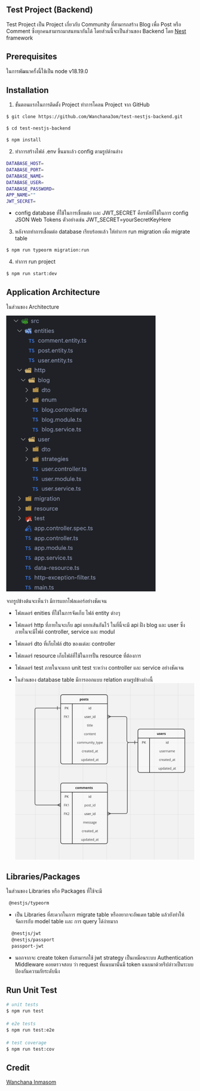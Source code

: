
## Test Project (Backend)

Test Project เป็น Project เกี่ยวกับ Community ที่สามารถสร้าง Blog เพื่อ Post หรือ Comment ซึ่งทุกคนสามารถมาสนทนากันได้ โดยส่วนนี้จะเป็นส่วนของ Backend โดย [Nest](https://github.com/nestjs/nest) framework

## Prerequisites

ในการพัฒนาครั้งนี้ใช้เป็น node v18.19.0

## Installation

1.  ขั้นตอนเเรกในการติดตั้ง Project ทำการโคลน Project จาก GitHub

```bash
$ git clone https://github.com/Wanchana3om/test-nestjs-backend.git
```

```bash
$ cd test-nestjs-backend
```

```bash
$ npm install
```

2. ทำการสร้างไฟล์ .env ขึ้นมาเเล้ว config ตามรูปด้านล่าง

```bash
DATABASE_HOST=
DATABASE_PORT=
DATABASE_NAME=
DATABASE_USER=
DATABASE_PASSWORD=
APP_NAME=""
JWT_SECRET=
```

- config database ที่ใช้ในการเชื่อมต่อ เเละ JWT_SECRET คือรหัสที่ใช้ในการ config JSON Web Tokens ตัวอย่างเช่น JWT_SECRET=yourSecretKeyHere

3. หลังจากทำการเชื่อมต่อ database เรียบร้อยเเล้ว ให้ทำการ run migration เพื่อ migrate table

```bash
$ npm run typeorm migration:run
```

4. ทำการ run project

```bash
$ npm run start:dev
```

## Application Architecture

ในส่วนของ Architecture

<img  src="./public/Screenshot 2567-06-04 at 19.27.18.png"  alt="schema"  width="400"/>

จากรูปข้างต้นจะเห็นว่า มีการแยกโฟลเดอร์อย่างชัดเจน

- โฟลเดอร์ enities ที่ใช้ในการจัดเก็บ ไฟล์ entity ต่างๆ
- โฟลเดอร์  http ที่ภายในจะเก็บ api แยกเส้นกันไว้ ในที่นี้จะมี api ฝั่ง blog และ user ซึ่งภายในจะมีไฟล์ controller, service และ modul 
- โฟลเดอร์ dto ที่เก็บไฟล์ dto ของแต่ละ controller 
- โฟลเดอร์ resource เก็บไฟล์ที่ใช้ในการปั้น resource ที่ต้องการ
- โฟลเดอร์ test ภายในจะแยก unit test ระหว่าง controller และ service อย่างชัดเจน

- ในส่วนของ database table มีการออกแบบ relation ตามรูปข้างล่างนี้
  <img src="./public/Screenshot%202567-06-04%20at%2018.05.30.png" alt="schema" width="600"/>

## Libraries/Packages

ในส่วนของ Libraries หรือ Packages ที่ใช้จะมี

```bash
 @nestjs/typeorm
```

- เป็น Libraries ที่สะดวกในการ migrate table หรืออยากจะอัพเดท table แล้วยังทำให้จัดการกับ model table เเละ การ query ได้ง่ายมาก

```bash
  @nestjs/jwt
  @nestjs/passport
  passport-jwt
```

- นอกจากจะ create token ยังสามารถใช้ jwt strategy เป็นเหมือนระบบ Authentication Middleware คอยตรวจสอบ ว่า request ที่แนบมานั้นมี token แนบมาด้วยรึปล่าวเป็นระบบป้องกันความภัยระดับนึง

## Run Unit Test

```bash
# unit tests
$ npm run test

# e2e tests
$ npm run test:e2e

# test coverage
$ npm run test:cov
```

## Credit

[Wanchana Inmasom](https://github.com/Wanchana3om)
